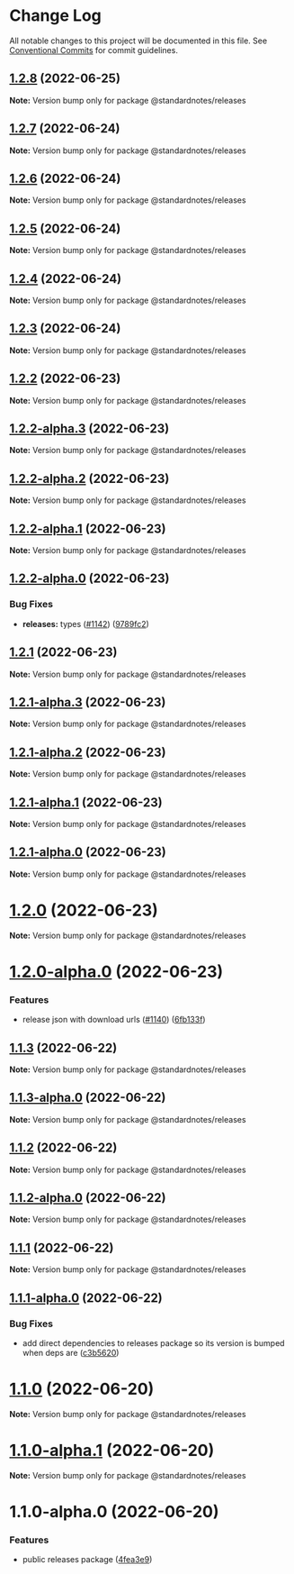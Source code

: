 # Change Log

All notable changes to this project will be documented in this file.
See [Conventional Commits](https://conventionalcommits.org) for commit guidelines.

## [1.2.8](https://github.com/standardnotes/app/compare/@standardnotes/releases@1.2.7...@standardnotes/releases@1.2.8) (2022-06-25)

**Note:** Version bump only for package @standardnotes/releases

## [1.2.7](https://github.com/standardnotes/app/compare/@standardnotes/releases@1.2.6...@standardnotes/releases@1.2.7) (2022-06-24)

**Note:** Version bump only for package @standardnotes/releases

## [1.2.6](https://github.com/standardnotes/app/compare/@standardnotes/releases@1.2.5...@standardnotes/releases@1.2.6) (2022-06-24)

**Note:** Version bump only for package @standardnotes/releases

## [1.2.5](https://github.com/standardnotes/app/compare/@standardnotes/releases@1.2.4...@standardnotes/releases@1.2.5) (2022-06-24)

**Note:** Version bump only for package @standardnotes/releases

## [1.2.4](https://github.com/standardnotes/app/compare/@standardnotes/releases@1.2.3...@standardnotes/releases@1.2.4) (2022-06-24)

**Note:** Version bump only for package @standardnotes/releases

## [1.2.3](https://github.com/standardnotes/app/compare/@standardnotes/releases@1.2.2...@standardnotes/releases@1.2.3) (2022-06-24)

**Note:** Version bump only for package @standardnotes/releases

## [1.2.2](https://github.com/standardnotes/app/compare/@standardnotes/releases@1.2.2-alpha.3...@standardnotes/releases@1.2.2) (2022-06-23)

**Note:** Version bump only for package @standardnotes/releases

## [1.2.2-alpha.3](https://github.com/standardnotes/app/compare/@standardnotes/releases@1.2.2-alpha.2...@standardnotes/releases@1.2.2-alpha.3) (2022-06-23)

**Note:** Version bump only for package @standardnotes/releases

## [1.2.2-alpha.2](https://github.com/standardnotes/app/compare/@standardnotes/releases@1.2.2-alpha.1...@standardnotes/releases@1.2.2-alpha.2) (2022-06-23)

**Note:** Version bump only for package @standardnotes/releases

## [1.2.2-alpha.1](https://github.com/standardnotes/app/compare/@standardnotes/releases@1.2.2-alpha.0...@standardnotes/releases@1.2.2-alpha.1) (2022-06-23)

**Note:** Version bump only for package @standardnotes/releases

## [1.2.2-alpha.0](https://github.com/standardnotes/app/compare/@standardnotes/releases@1.2.1...@standardnotes/releases@1.2.2-alpha.0) (2022-06-23)

### Bug Fixes

* **releases:** types ([#1142](https://github.com/standardnotes/app/issues/1142)) ([9789fc2](https://github.com/standardnotes/app/commit/9789fc2000618f75a303949f61c6515d8625ad98))

## [1.2.1](https://github.com/standardnotes/app/compare/@standardnotes/releases@1.2.1-alpha.3...@standardnotes/releases@1.2.1) (2022-06-23)

**Note:** Version bump only for package @standardnotes/releases

## [1.2.1-alpha.3](https://github.com/standardnotes/app/compare/@standardnotes/releases@1.2.1-alpha.2...@standardnotes/releases@1.2.1-alpha.3) (2022-06-23)

**Note:** Version bump only for package @standardnotes/releases

## [1.2.1-alpha.2](https://github.com/standardnotes/app/compare/@standardnotes/releases@1.2.1-alpha.1...@standardnotes/releases@1.2.1-alpha.2) (2022-06-23)

**Note:** Version bump only for package @standardnotes/releases

## [1.2.1-alpha.1](https://github.com/standardnotes/app/compare/@standardnotes/releases@1.2.1-alpha.0...@standardnotes/releases@1.2.1-alpha.1) (2022-06-23)

**Note:** Version bump only for package @standardnotes/releases

## [1.2.1-alpha.0](https://github.com/standardnotes/app/compare/@standardnotes/releases@1.2.0...@standardnotes/releases@1.2.1-alpha.0) (2022-06-23)

**Note:** Version bump only for package @standardnotes/releases

# [1.2.0](https://github.com/standardnotes/app/compare/@standardnotes/releases@1.2.0-alpha.0...@standardnotes/releases@1.2.0) (2022-06-23)

**Note:** Version bump only for package @standardnotes/releases

# [1.2.0-alpha.0](https://github.com/standardnotes/app/compare/@standardnotes/releases@1.1.3...@standardnotes/releases@1.2.0-alpha.0) (2022-06-23)

### Features

* release json with download urls ([#1140](https://github.com/standardnotes/app/issues/1140)) ([6fb133f](https://github.com/standardnotes/app/commit/6fb133fb75a270cf8cbf75f5844db2aaa935247c))

## [1.1.3](https://github.com/standardnotes/app/compare/@standardnotes/releases@1.1.3-alpha.0...@standardnotes/releases@1.1.3) (2022-06-22)

**Note:** Version bump only for package @standardnotes/releases

## [1.1.3-alpha.0](https://github.com/standardnotes/app/compare/@standardnotes/releases@1.1.2...@standardnotes/releases@1.1.3-alpha.0) (2022-06-22)

**Note:** Version bump only for package @standardnotes/releases

## [1.1.2](https://github.com/standardnotes/app/compare/@standardnotes/releases@1.1.2-alpha.0...@standardnotes/releases@1.1.2) (2022-06-22)

**Note:** Version bump only for package @standardnotes/releases

## [1.1.2-alpha.0](https://github.com/standardnotes/app/compare/@standardnotes/releases@1.1.1...@standardnotes/releases@1.1.2-alpha.0) (2022-06-22)

**Note:** Version bump only for package @standardnotes/releases

## [1.1.1](https://github.com/standardnotes/app/compare/@standardnotes/releases@1.1.1-alpha.0...@standardnotes/releases@1.1.1) (2022-06-22)

**Note:** Version bump only for package @standardnotes/releases

## [1.1.1-alpha.0](https://github.com/standardnotes/app/compare/@standardnotes/releases@1.1.0...@standardnotes/releases@1.1.1-alpha.0) (2022-06-22)

### Bug Fixes

* add direct dependencies to releases package so its version is bumped when deps are ([c3b5620](https://github.com/standardnotes/app/commit/c3b5620bf60dbdab016ad694eaf4c27ce496b2e3))

# [1.1.0](https://github.com/standardnotes/app/compare/@standardnotes/releases@1.1.0-alpha.1...@standardnotes/releases@1.1.0) (2022-06-20)

**Note:** Version bump only for package @standardnotes/releases

# [1.1.0-alpha.1](https://github.com/standardnotes/app/compare/@standardnotes/releases@1.1.0-alpha.0...@standardnotes/releases@1.1.0-alpha.1) (2022-06-20)

**Note:** Version bump only for package @standardnotes/releases

# 1.1.0-alpha.0 (2022-06-20)

### Features

* public releases package ([4fea3e9](https://github.com/standardnotes/app/commit/4fea3e9a6b5fdeea772ca903fccff7034b6e2928))
